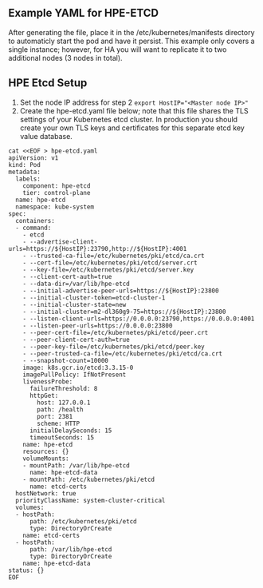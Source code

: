 ## Example YAML for HPE-ETCD
After generating the file, place it in the /etc/kubernetes/manifests directory to automaticly start the pod and have it persist. This
example only covers a single instance; however, for HA you will want to replicate it to two additional nodes (3 nodes in total).

## HPE Etcd Setup
1. Set the node IP address for step 2 
```export HostIP="<Master node IP>"```
2. Create the hpe-etcd.yaml file below; note that this file shares the TLS settings of your Kubernetes etcd cluster. In production
   you should create your own TLS keys and certificates for this separate etcd key value database.
```
cat <<EOF > hpe-etcd.yaml
apiVersion: v1
kind: Pod
metadata:
  labels:
    component: hpe-etcd
    tier: control-plane
  name: hpe-etcd
  namespace: kube-system
spec:
  containers:
  - command:
    - etcd
    - --advertise-client-urls=https://${HostIP}:23790,http://${HostIP}:4001
    - --trusted-ca-file=/etc/kubernetes/pki/etcd/ca.crt
    - --cert-file=/etc/kubernetes/pki/etcd/server.crt
    - --key-file=/etc/kubernetes/pki/etcd/server.key
    - --client-cert-auth=true
    - --data-dir=/var/lib/hpe-etcd
    - --initial-advertise-peer-urls=https://${HostIP}:23800
    - --initial-cluster-token=etcd-cluster-1
    - --initial-cluster-state=new
    - --initial-cluster=m2-dl360g9-75=https://${HostIP}:23800
    - --listen-client-urls=https://0.0.0.0:23790,https://0.0.0.0:4001
    - --listen-peer-urls=https://0.0.0.0:23800
    - --peer-cert-file=/etc/kubernetes/pki/etcd/peer.crt
    - --peer-client-cert-auth=true
    - --peer-key-file=/etc/kubernetes/pki/etcd/peer.key
    - --peer-trusted-ca-file=/etc/kubernetes/pki/etcd/ca.crt
    - --snapshot-count=10000
    image: k8s.gcr.io/etcd:3.3.15-0
    imagePullPolicy: IfNotPresent
    livenessProbe:
      failureThreshold: 8
      httpGet:
        host: 127.0.0.1
        path: /health
        port: 2381
        scheme: HTTP
      initialDelaySeconds: 15
      timeoutSeconds: 15
    name: hpe-etcd
    resources: {}
    volumeMounts:
    - mountPath: /var/lib/hpe-etcd
      name: hpe-etcd-data
    - mountPath: /etc/kubernetes/pki/etcd
      name: etcd-certs
  hostNetwork: true
  priorityClassName: system-cluster-critical
  volumes:
  - hostPath:
      path: /etc/kubernetes/pki/etcd
      type: DirectoryOrCreate
    name: etcd-certs
  - hostPath:
      path: /var/lib/hpe-etcd
      type: DirectoryOrCreate
    name: hpe-etcd-data
status: {}
EOF
```
